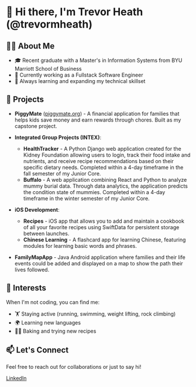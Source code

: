 # 👋 Hi there, I'm Trevor Heath (@trevormheath)

## 👨‍💻 About Me
- 🎓 Recent graduate with a Master's in Information Systems from BYU Marriott School of Business
- 💼 Currently working as a Fullstack Software Engineer
- 🌱 Always learning and expanding my technical skillset

## 🚀 Projects
- **PiggyMate** ([piggymate.org](https://piggymate.org)) - A financial application for families that helps kids save money and earn rewards through chores. Built as my capstone project.

- **Integrated Group Projects (INTEX)**:
  - **HealthTracker** - A Python Django web application created for the Kidney Foundation allowing users to login, track their food intake and nutrients, and receive recipe recommendations based on their specific dietary needs. Completed within a 4-day timeframe in the fall semester of my Junior Core.
  - **Buffalo** - A web application combining React and Python to analyze mummy burial data. Through data analytics, the application predicts the condition state of mummies. Completed within a 4-day timeframe in the winter semester of my Junior Core.

- **iOS Development**:
  - **Recipes** - iOS app that allows you to add and maintain a cookbook of all your favorite recipes using SwiftData for persistent storage between launches.
  - **Chinese Learning** - A flashcard app for learning Chinese, featuring modules for learning basic words and phrases.

- **FamilyMapApp** - Java Android application where families and their life events could be added and displayed on a map to show the path their lives followed.

## 🎯 Interests
When I'm not coding, you can find me:
- 🏋️ Staying active (running, swimming, weight lifting, rock climbing)
- 🌍 Learning new languages
- 👨‍🍳 Baking and trying new recipes

## 📫 Let's Connect
Feel free to reach out for collaborations or just to say hi!

[LinkedIn](https://www.linkedin.com/in/trevorheath3)

<!---
trevormheath/trevormheath is a ✨ special ✨ repository because its `README.md` (this file) appears on your GitHub profile.
You can click the Preview link to take a look at your changes.
--->
